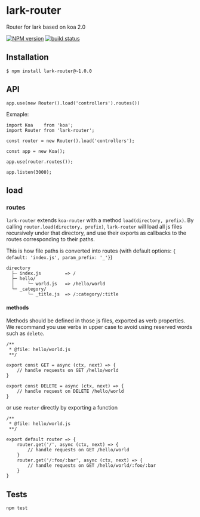 lark-router
=============

Router for lark based on koa 2.0

[![NPM version][npm-image]][npm-url]
[![build status][travis-image]][travis-url]
  
  
## Installation

```
$ npm install lark-router@~1.0.0
```

## API
`app.use(new Router().load('controllers').routes())`

Exmaple:

```
import Koa    from 'koa';
import Router from 'lark-router';

const router = new Router().load('controllers');

const app = new Koa();

app.use(router.routes());

app.listen(3000);
```

## load

### routes

`lark-router` extends `koa-router` with a method `load(directory, prefix)`. By calling `router.load(directory, prefix)`, `lark-router` will load all js files recursively under that directory, and use their exports as callbacks to the routes corresponding to their paths.

This is how file paths is converted into routes (with default options: `{ default: 'index.js', param_prefix: '_'}`)

```
directory
  ├─ index.js         => /
  ├─ hello/
  │     └─ world.js   => /hello/world
  └─ _category/
        └─ _title.js  => /:category/:title
```

#### methods

Methods should be defined in those js files, exported as verb properties. We recommand you use verbs in upper case to avoid using reserved words such as `delete`.

```
/**
 * @file: hello/world.js
 **/
 
export const GET = async (ctx, next) => {
    // handle requests on GET /hello/world
}

export const DELETE = async (ctx, next) => {
    // handle request on DELETE /hello/world
}

```

or use `router` directly by exporting a function

```
/**
 * @file: hello/world.js
 **/

export default router => {
    router.get('/', async (ctx, next) => {
        // handle requests on GET /hello/world
    }
    router.get('/:foo/:bar', async (ctx, next) => {
        // handle requests on GET /hello/world/:foo/:bar
    }
}

```

## Tests
  
```
npm test
```
  
  
[npm-image]: https://img.shields.io/npm/v/lark-router.svg?style=flat-square
[npm-url]: https://npmjs.org/package/lark-router
[travis-image]: https://img.shields.io/travis/larkjs/lark-router/master.svg?style=flat-square
[travis-url]: https://travis-ci.org/larkjs/lark-router
